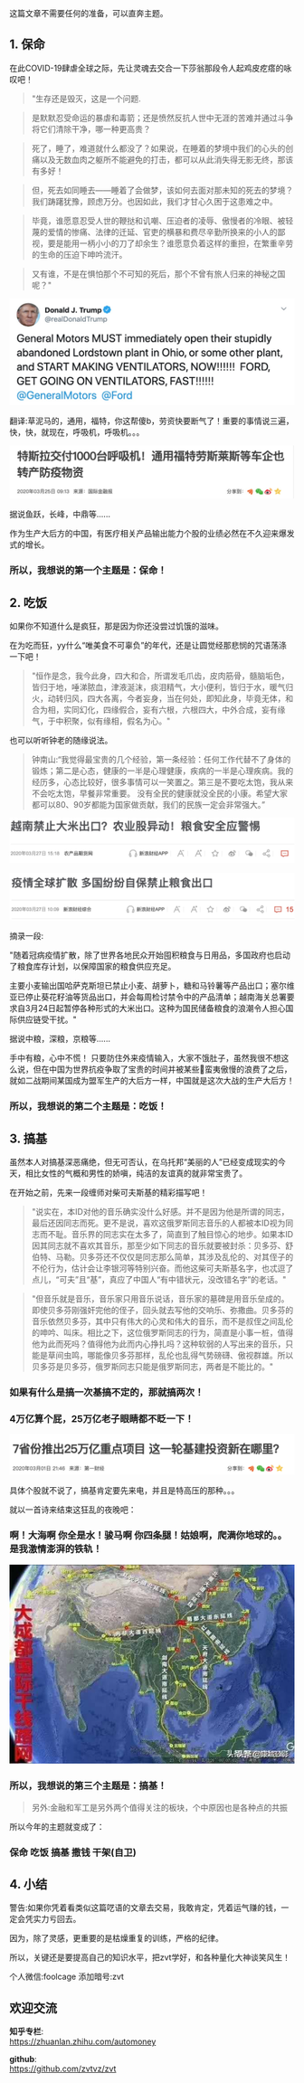 这篇文章不需要任何的准备，可以直奔主题。

## 1. 保命
在此COVID-19肆虐全球之际，先让灵魂去交合一下莎翁那段令人起鸡皮疙瘩的咏叹吧！

> "生存还是毁灭，这是一个问题.

> 是默默忍受命运的暴虐和毒箭；还是愤然反抗人世中无涯的苦难并通过斗争将它们清除干净，哪一种更高贵？

> 死了，睡了，难道就什么都没了？如果说，在睡着的梦境中我们的心头的创痛以及无数血肉之躯所不能避免的打击，都可以从此消失得无影无终，那该有多好！

>但，死去如同睡去——睡着了会做梦，该如何去面对那未知的死去的梦境？我们踌躇犹豫，顾虑万分。也因如此，我们才甘心久困于这患难之中。

>毕竟，谁愿意忍受人世的鞭挞和讥嘲、压迫者的凌辱、傲慢者的冷眼、被轻蔑的爱情的惨痛、法律的迁延、官吏的横暴和费尽辛勤所换来的小人的鄙视，要是能用一柄小小的刀了却余生？谁愿意负着这样的重担，在繁重辛劳的生命的压迫下呻吟流汗。

>又有谁，不是在惧怕那个不可知的死后，那个不曾有旅人归来的神秘之国呢？"

<p align="center"><img src='./imgs/trump-ventilator.jpg'/></p>

翻译:草泥马的，通用，福特，你这帮傻b，劳资快要断气了！重要的事情说三遍，快，快，就现在，呼吸机，呼吸机。。。

<p align="center"><img src='./imgs/tesla-ventilator.jpg'/></p>

据说鱼跃，长峰，中鼎等......

作为生产大后方的中国，有医疗相关产品输出能力个股的业绩必然在不久迎来爆发式的增长。


### 所以，我想说的第一个主题是：保命！

## 2. 吃饭
如果你不知道什么是疯狂，那是因为你还没尝过饥饿的滋味。

在为吃而狂，yy什么“唯美食不可辜负”的年代，还是让圆觉经那悲悯的咒语荡涤一下吧！

>"恒作是念，我今此身，四大和合，所谓发毛爪齿，皮肉筋骨，髓脑垢色，皆归于地，唾涕脓血，津液涎沫，痰泪精气，大小便利，皆归于水，暖气归火，动转归风，四大各离，今者妄身，当在何处，即知此身，毕竟无体，和合为相，实同幻化，四缘假合，妄有六根，六根四大，中外合成，妄有缘气，于中积聚，似有缘相，假名为心。"

也可以听听钟老的随缘说法。
>钟南山:“我觉得最宝贵的几个经验，第一条经验：任何工作代替不了身体的锻炼；第二是心态，健康的一半是心理健康，疾病的一半是心理疾病。我的经历多，心态比较好，很多事情可以一笑置之。第三是不要吃太饱，我从来不会吃太饱，早餐非常重要。 没有全民的健康就没全民的小康。希望大家都可以80、90岁都能为国家做贡献，我们的民族一定会非常强大。”

<p align="center"><img src='./imgs/rice.jpg'/></p>

<p align="center"><img src='./imgs/rice1.jpg'/></p>

摘录一段:
>
"随着冠病疫情扩散，除了世界各地民众开始囤积粮食与日用品，多国政府也启动了粮食库存计划，以保障国家的粮食供应充足。

主要小麦输出国哈萨克斯坦已禁止小麦、胡萝卜，糖和马铃薯等产品出口；塞尔维亚已停止葵花籽油等货品出口，并会每周检讨禁令中的产品清单；越南海关总署要求自3月24日起暂停各种形式的大米出口。这种为国民储备粮食的浪潮令人担心国际供应链受干扰。"

据说中粮，深粮，京粮等......

手中有粮，心中不慌！
只要防住外来疫情输入，大家不饿肚子，虽然我很不想这么说，但在中国为世界抗疫争取了宝贵的时间并被某些蛮夷傲慢的浪费了之后，就如二战期间某国成为盟军生产的大后方一样，中国就是这次大战的生产大后方！

### 所以，我想说的第二个主题是：吃饭！

## 3. 搞基
虽然本人对搞基深恶痛绝，但无可否认，在乌托邦“美丽的人”已经变成现实的今天，相比女性的气概和男性的娇嗔，纯洁的友谊真的就非常宝贵了。

在开始之前，先来一段缠师对柴可夫斯基的精彩描写吧！

>"说实在，本ID对他的音乐确实没什么好感。并不是因为他是所谓的同志，最后还因同志而死。更不是说，喜欢这俄罗斯同志音乐的人都被本ID视为同志而不耻。音乐界的同志实在太多了，简直到了触目惊心的地步。如果本ID因其同志就不喜欢其音乐，那至少如下同志的音乐就要被封杀：贝多芬、舒伯特、马勒。贝多芬还不仅仅是同志那么简单，其涉及乱伦的、对其侄子的不伦行为，估计会让李银河等特别兴奋。而他这柴可夫斯基名字，也忒逗了点儿，“可夫”且“基”，真应了中国人“有中错状元，没改错名字”的老话。"

>"但音乐就是音乐，音乐家只用音乐说话，音乐家的墓碑是用音乐垒成的。即使贝多芬刚强奸完他的侄子，回头就去写他的交响乐、弥撒曲。贝多芬的音乐依然贝多芬，其中只有伟大的心灵和伟大的音乐，而不是叔侄之间乱伦的呻吟、叫床。相比之下，这位俄罗斯同志的行为，简直是小事一桩，值得他为此而死吗？值得他为此而内心挣扎吗？这种软弱的人写出来的音乐，只能是草间虫鸣，哪能像贝多芬那样，乱伦也乱得气势磅礴、傲视群雄。所以贝多芬是贝多芬，俄罗斯同志只能是俄罗斯同志，两者是不能比的。"

### 如果有什么是搞一次基搞不定的，那就搞两次！

### 4万亿算个屁，25万亿老子眼睛都不眨一下！

<p align="center"><img src='./imgs/building.png'/></p>

具体个股就不说了，搞基肯定要先来电，并且是特高压的那种。。。

就以一首诗来结束这狂乱的夜晚吧：

### 啊！大海啊 你全是水！骏马啊 你四条腿！姑娘啊，爬满你地球的。。是我激情澎湃的铁轨！

<p align="center"><img src='./imgs/building1.jpeg'/></p>

### 所以，我想说的第三个主题是：搞基！

>另外:金融和军工是另外两个值得关注的板块，个中原因也是各种点的共振

所以今年的主题就变成了：
### 保命 吃饭 搞基 撒钱 干架(自卫)

## 4. 小结
警告:如果你凭着看类似这篇呓语的文章去交易，我敢肯定，凭着运气赚的钱，一定会凭实力亏回去。

因为，除了灵感，更重要的是枯燥重复的训练，严格的纪律。

所以，关键还是要提高自己的知识水平，把zvt学好，和各种量化大神谈笑风生！


个人微信:foolcage 添加暗号:zvt  

欢迎交流
---
**知乎专栏**:  
https://zhuanlan.zhihu.com/automoney  

**github**:  
https://github.com/zvtvz/zvt

